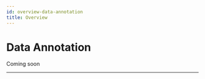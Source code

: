 ```yaml
---
id: overview-data-annotation
title: Overview
---
```


# Data Annotation

Coming soon

---
